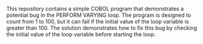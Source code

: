 This repository contains a simple COBOL program that demonstrates a potential bug in the PERFORM VARYING loop. The program is designed to count from 1 to 100, but it can fail if the initial value of the loop variable is greater than 100. The solution demonstrates how to fix this bug by checking the initial value of the loop variable before starting the loop.